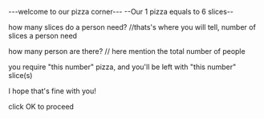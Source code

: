 ---welcome to our pizza corner---
	 --Our 1 pizza equals to 6 slices--
   
how many slices do a person need? 
 //thats's where you will tell, number of slices a person need
 
how many person are there? 
 // here mention the total number of people 
 
you require "this number" pizza, and you'll be left with "this number" slice(s)

I hope that's fine with you!

click OK to proceed
